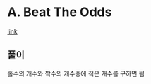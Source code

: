 # A. Beat The Odds

[link](https://codeforces.com/contest/1691/problem/A)

## 풀이

홀수의 개수와 짝수의 개수중에 적은 개수를 구하면 됨